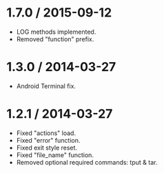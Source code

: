 1.7.0 / 2015-09-12
==================
  * LOG methods implemented.
  * Removed "function" prefix.

1.3.0 / 2014-03-27
===================

  * Android Terminal fix.

1.2.1 / 2014-03-27
===================

  * Fixed "actions" load.
  * Fixed "error" function.
  * Fixed exit style reset.
  * Fixed "file_name" function.
  * Removed optional required commands: tput & tar.
